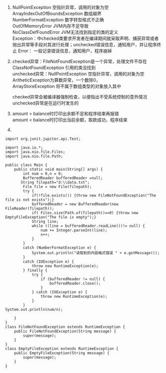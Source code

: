 
1.  NullPointException 空指针异常，调用的对象为空   
	 ArrayIndexOutOfBoundsException  数组越界  
	 NumberFormatException  数字转型格式不正确  
	OutOfMemoryError  JVM内存不足导致  
	‌NoClassDefFoundError  JVM无法找到指定的类的定义  
	Exception：中checked类要求开发者在编译期间就采取声明、捕获异常或者抛出异常等手段对其进行处理；unchecked错误信息，通知用户，并让程序终止
	Error： 一般记录错误信息，通知用户，程序崩掉
	
2. 
   checked异常：FileNotFoundException是一个异常，处理文件不存在  
			   ClassNotFoundException  引用的类没找到  
   unchecked异常：NullPointException 空指针异常，调用的对象为空  
				AritheticException为算数异常，一个数除0，   
				ArrayStoreException  将不属于数组类型的对象放入其中  
   
   checked异常会被编译器强制检查，以便指出不受系统控制的意外情况  
   unchecked异常是在运行时发生的
   
3. amount > balance时打印出余额不足和程序结束再报错  
	 amount < balance时打印出当前余额，取款成功，程序结束


4.  
```
import org.junit.jupiter.api.Test;  
  
import java.io.*;  
import java.nio.file.Files;  
import java.nio.file.Path;  
  
public class Main {  
    public static void main(String[] args) {  
        int num = 0,n = 0;  
        BufferedReader bufferedReader =null;  
       String filepath="d:\\data.txt";  
        File file = new File(filepath);  
        try {  
            if(!file.exists()) {throw new FileNotFoundException("The file is not exists");}  
            bufferedReader = new BufferedReader(new FileReader(filepath));  
            if( Files.size(Path.of(filepath))==0) {throw new EmptyFileException("The file is empty");}  
            String line;  
            while ((line = bufferedReader.readLine())!= null) {  
                num += Integer.parseInt(line);  
                n++;  
            }  
        }  
        catch (NumberFormatException e) {  
            System.out.println("读取到的内容格式错误 " + e.getMessage());  
        }  
        catch (IOException e) {  
            throw new RuntimeException(e);  
        } finally {  
            try {  
                if (bufferedReader != null) {  
                    bufferedReader.close();  
                }  
            } catch (IOException e) {  
                throw new RuntimeException(e);  
            }  
        }  
System.out.println(num/n);  
  
    }  
}  
class FileNotFoundException extends RuntimeException {  
    public FileNotFoundException(String message) {  
        super(message);  
    }  
}  
class EmptyFileException extends RuntimeException {  
    public EmptyFileException(String message) {  
        super(message);  
    }  
}
```